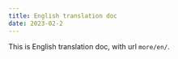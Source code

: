 ```yaml
---
title: English translation doc
date: 2023-02-2
---
```


This is English translation doc, with url `more/en/`.

